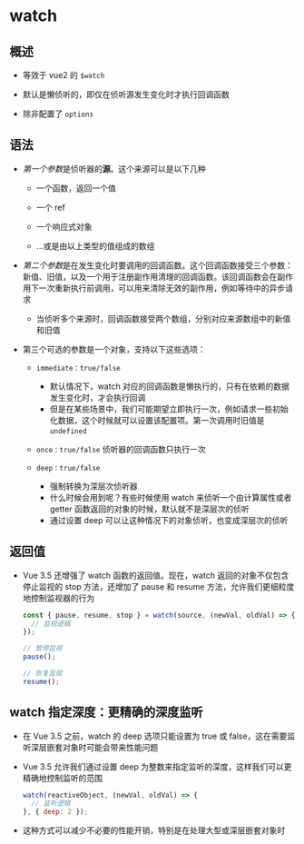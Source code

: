 # watch

## 概述

+ 等效于 vue2 的 `$watch`

+ 默认是懒侦听的，即仅在侦听源发生变化时才执行回调函数

+ 除非配置了 `options`

## 语法

+ *第一个参数*是侦听器的**源**。这个来源可以是以下几种

  + 一个函数，返回一个值

  + 一个 ref

  + 一个响应式对象

  + ...或是由以上类型的值组成的数组

+ *第二个参数*是在发生变化时要调用的回调函数。这个回调函数接受三个参数：新值、旧值，以及一个用于注册副作用清理的回调函数。该回调函数会在副作用下一次重新执行前调用，可以用来清除无效的副作用，例如等待中的异步请求

  + 当侦听多个来源时，回调函数接受两个数组，分别对应来源数组中的新值和旧值

+ 第三个可选的参数是一个对象，支持以下这些选项：

  + `immediate：true/false`

    + 默认情况下，watch 对应的回调函数是懒执行的，只有在依赖的数据发生变化时，才会执行回调
    + 但是在某些场景中，我们可能期望立即执行一次，例如请求一些初始化数据，这个时候就可以设置该配置项。第一次调用时旧值是 `undefined`

  + `once：true/false` 侦听器的回调函数只执行一次

  + `deep：true/false`

    + 强制转换为深层次侦听器
    + 什么时候会用到呢？有些时候使用 watch 来侦听一个由计算属性或者 getter 函数返回的对象的时候，默认就不是深层次的侦听
    + 通过设置 deep 可以让这种情况下的对象侦听，也变成深层次的侦听

## 返回值

+ Vue 3.5 还增强了 watch 函数的返回值。现在，watch 返回的对象不仅包含停止监视的 stop 方法，还增加了 pause 和 resume 方法，允许我们更细粒度地控制监视器的行为

  ```js
  const { pause, resume, stop } = watch(source, (newVal, oldVal) => {
    // 监视逻辑
  });

  // 暂停监视
  pause();

  // 恢复监视
  resume();
  ```

## watch 指定深度：更精确的深度监听

+ 在 Vue 3.5 之前，watch 的 deep 选项只能设置为 true 或 false，这在需要监听深层嵌套对象时可能会带来性能问题

+ Vue 3.5 允许我们通过设置 deep 为整数来指定监听的深度，这样我们可以更精确地控制监听的范围

  ```js
  watch(reactiveObject, (newVal, oldVal) => {
    // 监听逻辑
  }, { deep: 2 });
  ```

+ 这种方式可以减少不必要的性能开销，特别是在处理大型或深层嵌套对象时

